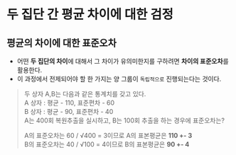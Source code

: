 # 두 집단 간 평균 차이에 대한 검정

## 평균의 차이에 대한 표준오차
* 어떤 **두 집단의 차이**에 대해서 그 차이가 유의미한지를 구하려면 **차이의 표준오차**를 활용한다.
* 이 과정에서 전제되어야 할 한 가지는 양 그룹이 `독립적으로` 진행되는다는 것이다.
> 두 상자 A,B는 다음과 같은 통계치를 갖고 있다.    
> A 상자 : 평균 - 110, 표준편차 - 60    
> B 상자 : 평균 - 90, 표준편차 - 40    
> A는 400회 복원추출을 실시하고, B는 100회 추출을 하는 경우에 표준오차는?    
> 
> A의 표준오차는 60 / √400 = 3이므로 A의 표본평균은 **110 +- 3**    
> B의 표준오차는 40 / √100 = 4이므로 B의 표본평균은 **90 +- 4**
